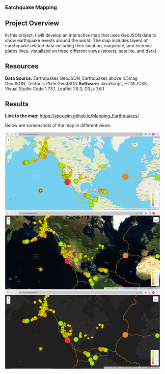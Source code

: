 ### Earchquake Mapping

## Project Overview

In this project, I will develop an interactive map that uses GeoJSON data to show earthquake events around the world. The map includes layers of  earchquake related data including their location, magnitute, and tectonic plates lines, visualized on three different views (streets, satellite, and dark).

## Resources
**Data Source:** Earthquakes GeoJSON, Earthquakes above 4.5mag GeoJSON, Tectonic Plate GeoJSON
**Software:** JavaScript, HTML/CSS, Visual Studio Code 1.73.1, Leaflet 1.9.3, D3.js 7.6.1

## Results

**Link to the map:** https://aboueim.github.io/Mapping_Earthquakes/

Below are screenshots of the map in different views.

![This is an image](Street.png)
![This is an image](Satellite.png)
![This is an image](Dark.png)
